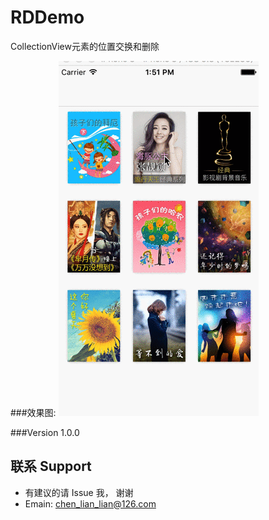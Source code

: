 # RDDemo
CollectionView元素的位置交换和删除 

###效果图:
![effect](https://github.com/cllchenlianlian/RDDemo/blob/master/RD.gif)

###Version 1.0.0

## 联系 Support

* 有建议的请 Issue 我， 谢谢
* Emain: chen_lian_lian@126.com


